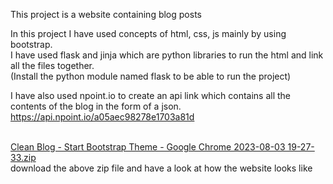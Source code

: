 This project is a website containing blog posts

In this project I have used concepts of html, css, js mainly by using bootstrap. <br>
I have used flask and jinja which are python libraries to run the html and link all the files together.<br> 
(Install the python module named flask to be able to run the project)

I have also used npoint.io to create an api link which contains all the contents of the blog in the form of a json.<br>
https://api.npoint.io/a05aec98278e1703a81d <br><br>



[Clean Blog - Start Bootstrap Theme - Google Chrome 2023-08-03 19-27-33.zip](https://github.com/Jishnu-phani/Blog-project/files/12327164/Clean.Blog.-.Start.Bootstrap.Theme.-.Google.Chrome.2023-08-03.19-27-33.zip)<br>
download the above zip file and have a look at how the website looks like
